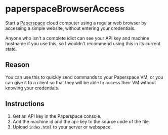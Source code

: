 # paperspaceBrowserAccess

Start a [Paperspace](http://www.paperspace.com/) cloud computer using a regular web browser by accessing a simple website, without entering your credentials.

Anyone who isn't a complete idiot can see your API key and machine hostname if you use this, so I wouldn't recommend using this in its current state.

## Reason
You can use this to quickly send commands to your Paperspace VM, or you can give it to a client so that they will be able to access their VM without knowing your credentials.

## Instructions
1. Get an API key in the Paperspace console.
2. Add the machine id and the api-key to the source code of the file.
3. Upload `index.html` to your server or webspace.
